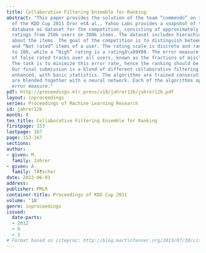 ```yaml
---
title: Collaborative Filtering Ensemble for Ranking
abstract: "This paper provides the solution of the team “commendo” on the Track2 dataset
  of the KDD Cup 2011 Dror etÂ al.. Yahoo Labs provides a snapshot of their music-rating
  database as dataset for the competition, consisting of approximately 62 million
  ratings from 250k users on 300k items. The dataset includes hierachical information
  about the items. The goal of the competition is to distinguish beteen “High rated”
  and “Not rated” items of a user. The rating scale is discrete and ranges from 0
  to 100, while a “High” rating is a ratingâ\x89¥80. The error measure is the percent
  of false rated tracks over all users, known as the fractions of misclassifications.
  The task is to minimize this error rate, hence the ranking should be optimized.
  Our final submission is a blend of different collaborative filtering algorithms
  enhanced, with basic statistics. The algorithms are trained consecutively and they
  are blended together with a neural network. Each of the algorithms optimizes a rank
  error measure."
pdf: http://proceedings.mlr.press/v18/jahrer12b/jahrer12b.pdf
layout: inproceedings
series: Proceedings of Machine Learning Research
id: jahrer12b
month: 0
tex_title: Collaborative Filtering Ensemble for Ranking
firstpage: 153
lastpage: 167
page: 153-167
sections: 
author:
- given: M.
  family: Jahrer
- given: A.
  family: TÃ¶scher
date: 2012-06-01
address: 
publisher: PMLR
container-title: Proceedings of KDD Cup 2011
volume: '18'
genre: inproceedings
issued:
  date-parts:
  - 2012
  - 6
  - 1
# Format based on citeproc: http://blog.martinfenner.org/2013/07/30/citeproc-yaml-for-bibliographies/
---
```

